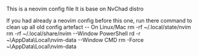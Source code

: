 This is a neovim config file
It is base on NvChad distro

If you had already a neovim config before this one, run there command to clean up all old config artefact
-- On Linux/Mac
rm -rf ~/.local/state/nvim
rm -rf ~/.local/share/nvim
--Window PowerShell
rd -r ~\AppData\Local\nvim-data
--Window CMD 
rm -Force ~\AppData\Local\nvim-data
